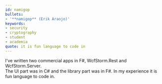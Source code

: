 ```yaml
---
id: namigop
bullets:
- '**namigop** (Erik Araojo)'
keywords:
- security
- cryptography
- student
- academia
quote: it is fun language to code in
---
```

I've written two commercial apps in F#, WcfStorm.Rest and WcfStorm.Server.  
The UI part was in C# and the library part was in F#. In my experience it is fun language to code in. 

    